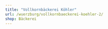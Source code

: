 ```yaml
---
title: "Vollkornbäckerei Köhler"
url: /wuerzburg/vollkornbaeckerei-koehler-2/
shop: Bäckerei
---
```


